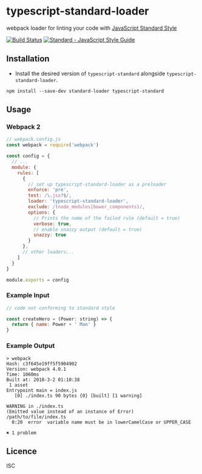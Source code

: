 # typescript-standard-loader

webpack loader for linting your code with [JavaScript Standard Style](https://github.com/standard/standard)

[![Build Status](https://travis-ci.org/termosa/typescript-standard-loader.png?branch=master)](https://travis-ci.org/termosa/typescript-standard-loader)
[![Standard - JavaScript Style Guide](https://img.shields.io/badge/code_style-standard-brightgreen.svg)](http://standardjs.com/)

## Installation

* Install the desired version of `typescript-standard` alongside `typescript-standard-loader`.

```
npm install --save-dev standard-loader typescript-standard
```

## Usage

### Webpack 2

```js
// webpack.config.js
const webpack = require('webpack')

const config = {
  // ...
  module: {
    rules: [
      {
        // set up typescript-standard-loader as a preloader
        enforce: 'pre',
        test: /\.jsx?$/,
        loader: 'typescript-standard-loader',
        exclude: /(node_modules|bower_components)/,
        options: {
          // Prints the name of the failed rule (default = true)
          verbose: true,
          // enable snazzy output (default = true)
          snazzy: true
        }
      },
      // other loaders...
    ]
  }
}

module.exports = config
```


### Example Input

```js
// code not conforming to standard style

const createHero = (Power: string) => {
  return { name: Power + ' Man' }
}
```

### Example Output

```
> webpack
Hash: c3f645e19ff5f5904902
Version: webpack 4.0.1
Time: 1060ms
Built at: 2018-3-2 01:10:38
 1 asset
Entrypoint main = index.js
   [0] ./index.ts 90 bytes {0} [built] [1 warning]

WARNING in ./index.ts
(Emitted value instead of an instance of Error)
/path/to/file/index.ts
  0:20  error  variable name must be in lowerCamelCase or UPPER_CASE

✖ 1 problem
```

## Licence

ISC
